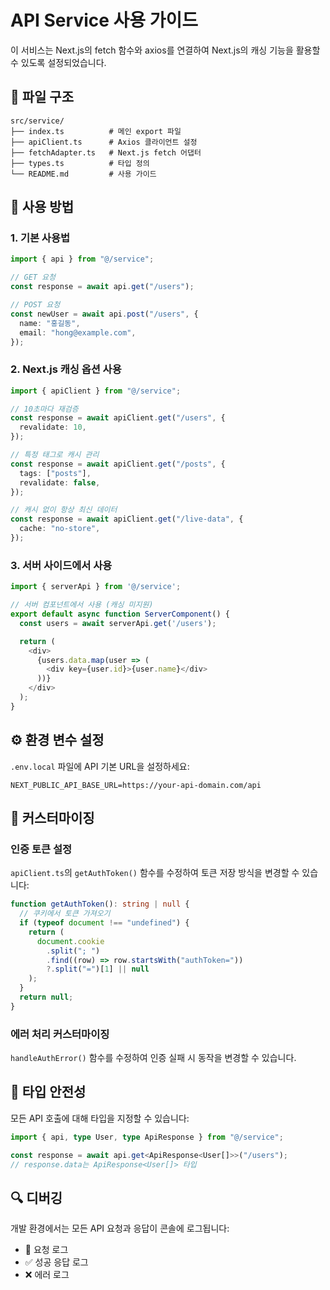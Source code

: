 # API Service 사용 가이드

이 서비스는 Next.js의 fetch 함수와 axios를 연결하여 Next.js의 캐싱 기능을 활용할 수 있도록 설정되었습니다.

## 📁 파일 구조

```
src/service/
├── index.ts          # 메인 export 파일
├── apiClient.ts      # Axios 클라이언트 설정
├── fetchAdapter.ts   # Next.js fetch 어댑터
├── types.ts          # 타입 정의
└── README.md         # 사용 가이드
```

## 🚀 사용 방법

### 1. 기본 사용법

```typescript
import { api } from "@/service";

// GET 요청
const response = await api.get("/users");

// POST 요청
const newUser = await api.post("/users", {
  name: "홍길동",
  email: "hong@example.com",
});
```

### 2. Next.js 캐싱 옵션 사용

```typescript
import { apiClient } from "@/service";

// 10초마다 재검증
const response = await apiClient.get("/users", {
  revalidate: 10,
});

// 특정 태그로 캐시 관리
const response = await apiClient.get("/posts", {
  tags: ["posts"],
  revalidate: false,
});

// 캐시 없이 항상 최신 데이터
const response = await apiClient.get("/live-data", {
  cache: "no-store",
});
```

### 3. 서버 사이드에서 사용

```typescript
import { serverApi } from '@/service';

// 서버 컴포넌트에서 사용 (캐싱 미지원)
export default async function ServerComponent() {
  const users = await serverApi.get('/users');

  return (
    <div>
      {users.data.map(user => (
        <div key={user.id}>{user.name}</div>
      ))}
    </div>
  );
}
```

## ⚙️ 환경 변수 설정

`.env.local` 파일에 API 기본 URL을 설정하세요:

```env
NEXT_PUBLIC_API_BASE_URL=https://your-api-domain.com/api
```

## 🔧 커스터마이징

### 인증 토큰 설정

`apiClient.ts`의 `getAuthToken()` 함수를 수정하여 토큰 저장 방식을 변경할 수 있습니다:

```typescript
function getAuthToken(): string | null {
  // 쿠키에서 토큰 가져오기
  if (typeof document !== "undefined") {
    return (
      document.cookie
        .split("; ")
        .find((row) => row.startsWith("authToken="))
        ?.split("=")[1] || null
    );
  }
  return null;
}
```

### 에러 처리 커스터마이징

`handleAuthError()` 함수를 수정하여 인증 실패 시 동작을 변경할 수 있습니다.

## 📝 타입 안전성

모든 API 호출에 대해 타입을 지정할 수 있습니다:

```typescript
import { api, type User, type ApiResponse } from "@/service";

const response = await api.get<ApiResponse<User[]>>("/users");
// response.data는 ApiResponse<User[]> 타입
```

## 🔍 디버깅

개발 환경에서는 모든 API 요청과 응답이 콘솔에 로그됩니다:

- 🚀 요청 로그
- ✅ 성공 응답 로그
- ❌ 에러 로그
